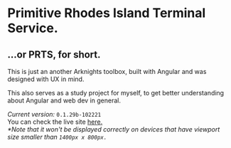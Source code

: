 # **P**rimitive **R**hodes Island **T**erminal **S**ervice. <br>

## ...or PRTS, for short.
This is just an another Arknights toolbox, built with Angular and was designed with UX in mind.
<br>

This also serves as a study project for myself, to get better understanding about Angular and web dev in general.

*Current version:* `0.1.29b-102221`<br>
You can check the live site [here.](https://prts.vercel.app)<br>
*\*Note that it won't be displayed correctly on devices that have viewport size smaller than `1400px x 800px.`*
